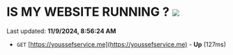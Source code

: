 # IS MY WEBSITE RUNNING ? [![](https://img.shields.io/static/v1?label=Sponsor&message=%E2%9D%A4&logo=GitHub&color=%23fe8e86)](https://github.com/sponsors/Youssef-Lehmam)

Last updated: **11/9/2024, 8:56:24 AM**

- `GET` [https://youssefservice.me](https://youssefservice.me) - **Up** (127ms)
